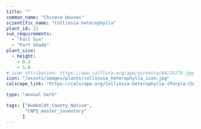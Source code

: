 ```yaml
---
title: ""
common_name: "Chinese Houses"
scientific_name: "Collinsia heterophylla"
plant_id: 21
sun_requirements:
  - "Full Sun"
  - "Part Shade"
plant_size:
  - height: 
    - 0.3
    - 1.6
# icon attribution: https://www.calflora.org/app/up/entry/84/25279.jpg 
icon: "/assets/images/plants/collinsia_heterophylla_icon.jpg" 
calscape_link: "https://calscape.org/Collinsia-heterophylla-(Purple-Chinese-Houses)"

type: "annual herb"

tags: ["Humboldt_County_Native",
       "CNPS_master_inventory"
      ]
---
```



